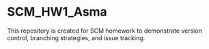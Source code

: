 # SCM_HW1_Asma
This repository is created for SCM homework to demonstrate version control, branching strategies, and issue tracking.

